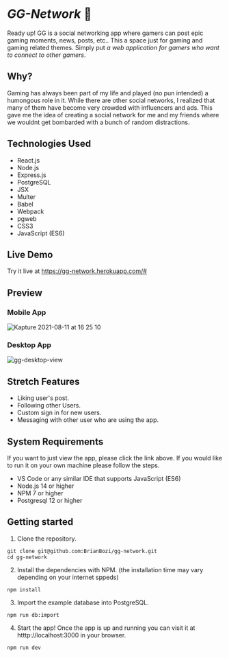 # *GG-Network* 👾


Ready up! GG is a social networking app where gamers can post epic gaming moments, news, posts, etc.. This a space just for gaming and gaming related themes. Simply put *a web application for gamers who want to connect to other gamers*.


## Why?
Gaming has always been part of my life and played (no pun intended)  a humongous role in it. While there are other social networks, I realized that many of them have become very crowded with influencers and ads. This gave me the idea of creating a social network for me and my friends where we wouldnt get bombarded with a bunch of random distractions.

## Technologies Used
- React.js
- Node.js
- Express.js
- PostgreSQL
- JSX
- Multer
- Babel
- Webpack
- pgweb
- CSS3
- JavaScript (ES6) 

## Live Demo
Try it live at <https://gg-network.herokuapp.com/#>

## Preview 
### Mobile App
![Kapture 2021-08-11 at 16 25 10](https://user-images.githubusercontent.com/70422100/129116264-5dacd38a-5fce-4bf9-ab28-96e323adb924.gif)

### Desktop App
![gg-desktop-view](https://user-images.githubusercontent.com/70422100/129116329-ecdf4cba-7436-4a05-9d59-4ee63c15508b.gif)


## Stretch Features
- Liking user's post.
- Following other Users.
- Custom sign in for new users.
- Messaging with other user who are using the app.

## System Requirements
If you want to just view the app, please click the link above. 
If you would like to run it on your own machine please follow the steps.
- VS Code or any similar IDE that supports JavaScript (ES6)
- Node.js 14 or higher
- NPM 7 or higher
- Postgresql 12 or higher

## Getting started
1. Clone the repository.
```
git clone git@github.com:BrianBozi/gg-network.git
cd gg-network
```
2. Install the dependencies with NPM. (the installation time may vary depending on your internet sppeds) 
```
npm install
```
3. Import the example database into PostgreSQL.
```
npm run db:import
```
4. Start the app! Once the app is up and running you can visit it at htttp://localhost:3000 in your browser.
```
npm run dev
```

